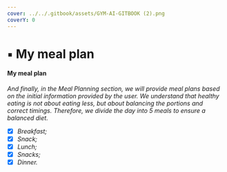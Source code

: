 ```yaml
---
cover: ../../.gitbook/assets/GYM-AI-GITBOOK (2).png
coverY: 0
---
```


# ▪ My meal plan

#### My meal plan

_And finally, in the Meal Planning section, we will provide meal plans based on the initial information provided by the user. We understand that healthy eating is not about eating less, but about balancing the portions and correct timings. Therefore, we divide the day into 5 meals to ensure a balanced diet._

* [x] _Breakfast;_
* [x] _Snack;_
* [x] _Lunch;_
* [x] _Snacks;_
* [x] _Dinner._

<div>

<figure><img src="../../.gitbook/assets/meal plan.jpg" alt=""><figcaption></figcaption></figure>

 

<figure><img src="../../.gitbook/assets/meal plan 1.1.jpg" alt=""><figcaption></figcaption></figure>

 

<figure><img src="../../.gitbook/assets/meal plan 1.2.jpg" alt=""><figcaption></figcaption></figure>

</div>

<div>

<figure><img src="../../.gitbook/assets/meal plan 1.3.jpg" alt=""><figcaption></figcaption></figure>

 

<figure><img src="../../.gitbook/assets/meal plan 1.4.jpg" alt=""><figcaption></figcaption></figure>

 

<figure><img src="../../.gitbook/assets/meal plan 1.5.jpg" alt=""><figcaption></figcaption></figure>

</div>
